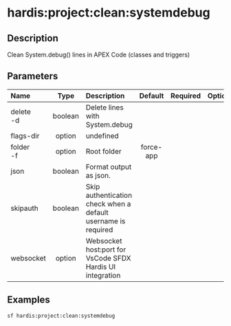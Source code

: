 <!-- This file has been generated with command 'sf hardis:doc:plugin:generate'. Please do not update it manually or it may be overwritten -->
# hardis:project:clean:systemdebug

## Description

Clean System.debug() lines in APEX Code (classes and triggers)

## Parameters

| Name          |  Type   | Description                                                   |  Default  | Required | Options |
|:--------------|:-------:|:--------------------------------------------------------------|:---------:|:--------:|:-------:|
| delete<br/>-d | boolean | Delete lines with System.debug                                |           |          |         |
| flags-dir     | option  | undefined                                                     |           |          |         |
| folder<br/>-f | option  | Root folder                                                   | force-app |          |         |
| json          | boolean | Format output as json.                                        |           |          |         |
| skipauth      | boolean | Skip authentication check when a default username is required |           |          |         |
| websocket     | option  | Websocket host:port for VsCode SFDX Hardis UI integration     |           |          |         |

## Examples

```shell
sf hardis:project:clean:systemdebug
```



